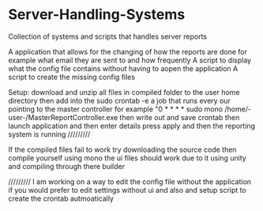 # Server-Handling-Systems
Collection of systems and scripts that handles server reports

A application that allows for the changing of how the reports are done for example what email they are sent to and how frequently
A script to display what the config file contains without having to aopen the application
A script to create the missing config files

Setup:
download and unzip all files in compiled folder to the user home directory then add into the sudo crontab -e a job that runs every our pointing to the master controller for example "0 * * * * sudo mono /home/-user-/MasterReportController.exe 
then write out and save crontab 
then launch application and then enter details press apply and then the reporting system is running
/////////

If the compiled files fail to work try downloading the source code then compile yourself using mono the ui files should work due to it using unity and compiling through there builder 

/////////
I am working on a way to edit the config file without the application if you would prefer to edit settings without ui and also and setup script to create the crontab autmoatically
